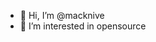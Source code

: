 - 👋 Hi, I’m @macknive
- 👀 I’m interested in opensource

<!---
macknive/macknive is a ✨ special ✨ repository because its `README.md` (this file) appears on your GitHub profile.
You can click the Preview link to take a look at your changes.
--->
